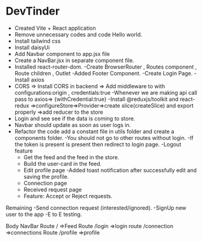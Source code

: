 # DevTinder

- Created Vite + React application
- Remove unnecessary codes and code Hello world.
- Install tailwind css
- Install daisyUi
- Add Navbar component to app.jsx file
- Create a NavBar.jsx in separate component file.
- Installed react-router-dom.
  -Create BrowserRouter , Routes component , Route children , Outlet
  -Added Footer Component.
  -Create Login Page.
  -Install axios
- CORS => Install CORS in backend => Add middleware to with configurations:origin , credentials:true
  -Whenever we are making api call pass to axios=> {withCredential:true}
  -Install @reduxjs/toolkit and react-redux =>configureStore=>Provider=>create slice(createSlice) and export properly =>add reducer to the store
- Login and see see if the data is coming to store.
- Navbar should update as soon as user logs in.
- Refactor the code add a constant file in utils folder and create a components folder.
  -You should not go to other routes without login.
  -If the token is present is present then redirect to login page.
  -Logout feature
  - Get the feed and the feed in the store.
  - Build the user-card in the feed.
  - Edit profile page
  -Added toast notification after successfully edit and saving the profile.
  - Connection page
  - Received request page
  - Feature: Accept or Reject requests.

Remaining 
 -Send connection request (interested/ignored).
 -SignUp new user to the app
 -E to E testing.


Body
NavBar
Route / =>Feed
Route /login =>login
route /connection =>connections
Route /profile =>profile
